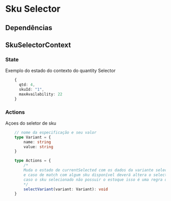 # Sku Selector

## Dependências

## SkuSelectorContext

### State

Exemplo do estado do contexto do quantity Selector

```ts
    {
      qtd: 4,
      skuId: "1",
      maxAvailability: 22
    }
```

### Actions

Açoes do seletor de sku

```ts
    // nome da especificação e seu valor
    type Variant = {
        name: string
        value: string
    }

    type Actions = {
        /*
        Muda o estado de currentSelected com os dados da variante selecionada
        e caso de match com algum sku disponível deverá altera o selectedSku para o sku encontrado
        caso o sku selecionado não possuir o estoque isso é uma regra de view a ser tratada
        */
        selectVariant(variant: Variant): void
    }
```
